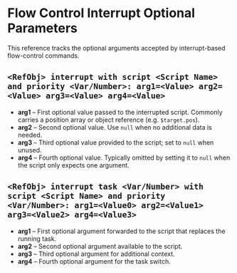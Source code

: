 # Flow Control Interrupt Optional Parameters

This reference tracks the optional arguments accepted by interrupt-based flow-control commands.

## `<RefObj> interrupt with script <Script Name> and priority <Var/Number>: arg1=<Value> arg2=<Value> arg3=<Value> arg4=<Value>`
- **arg1** – First optional value passed to the interrupted script. Commonly carries a position array or object reference (e.g. `$target.pos`).
- **arg2** – Second optional value. Use `null` when no additional data is needed.
- **arg3** – Third optional value provided to the script; set to `null` when unused.
- **arg4** – Fourth optional value. Typically omitted by setting it to `null` when the script only expects one argument.

## `<RefObj> interrupt task <Var/Number> with script <Script Name> and priority <Var/Number>: arg1=<Value0> arg2=<Value1> arg3=<Value2> arg4=<Value3>`
- **arg1** – First optional argument forwarded to the script that replaces the running task.
- **arg2** – Second optional argument available to the script.
- **arg3** – Third optional argument for additional context.
- **arg4** – Fourth optional argument for the task switch.
